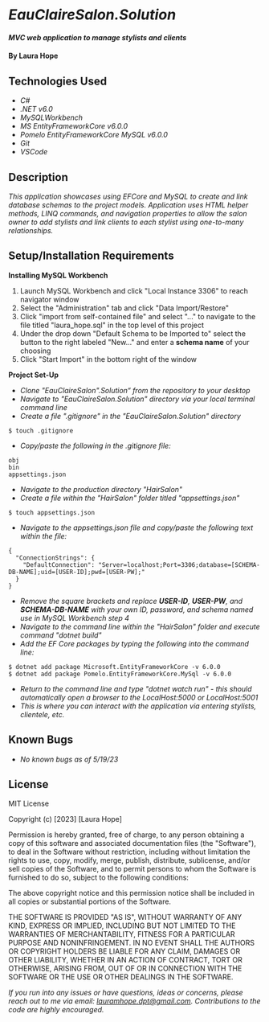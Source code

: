 # _EauClaireSalon.Solution_

#### _MVC web application to manage stylists and clients_

#### By **Laura Hope**

## Technologies Used

* _C#_
* _.NET v6.0_
* _MySQLWorkbench_
* _MS EntityFrameworkCore v6.0.0_
* _Pomelo EntityFrameworkCore MySQL v6.0.0_
* _Git_
* _VSCode_

## Description

_This application showcases using EFCore and MySQL to create and link database schemas to the project models. Application uses HTML helper methods, LINQ commands, and navigation properties to allow the salon owner to add stylists and link clients to each stylist using one-to-many relationships._

## Setup/Installation Requirements

**Installing MySQL Workbench**
1. Launch MySQL Workbench and click "Local Instance 3306" to reach navigator window
2. Select the "Administration" tab and click "Data Import/Restore"
3. Click "import from self-contained file" and select "..." to navigate to the file titled "laura_hope.sql" in the top level of this project
4. Under the drop down "Default Schema to be Imported to" select the button to the right labeled "New..." and enter a **schema name** of your choosing
5. Click "Start Import" in the bottom right of the window

**Project Set-Up**
* _Clone "EauClaireSalon".Solution“ from the repository to your desktop_
* _Navigate to "EauClaireSalon.Solution" directory via your local terminal command line_
* _Create a file ".gitignore" in the "EauClaireSalon.Solution" directory_
```
$ touch .gitignore
```
* _Copy/paste the following in the .gitignore file:_
```
obj
bin
appsettings.json
```
* _Navigate to the production directory "HairSalon"_
* _Create a file within the "HairSalon" folder titled "appsettings.json"_
```
$ touch appsettings.json
```
* _Navigate to the appsettings.json file and copy/paste the following text within the file:_
```
{
  "ConnectionStrings": {
    "DefaultConnection": "Server=localhost;Port=3306;database=[SCHEMA-DB-NAME];uid=[USER-ID];pwd=[USER-PW];"
  }
}
```
* _Remove the square brackets and replace **USER-ID**, **USER-PW**, and **SCHEMA-DB-NAME** with your own ID, password, and schema named use in MySQL Workbench step 4_
* _Navigate to the command line within the "HairSalon" folder and execute command "dotnet build"_
* _Add the EF Core packages by typing the following into the command line:_
```
$ dotnet add package Microsoft.EntityFrameworkCore -v 6.0.0
$ dotnet add package Pomelo.EntityFrameworkCore.MySql -v 6.0.0
```
* _Return to the command line and type "dotnet watch run" - this should automatically open a browser to the LocalHost:5000 or LocalHost:5001_
* _This is where you can interact with the application via entering stylists, clientele, etc._

## Known Bugs

* _No known bugs as of 5/19/23_

## License

MIT License

Copyright (c) [2023] [Laura Hope]

Permission is hereby granted, free of charge, to any person obtaining a copy
of this software and associated documentation files (the "Software"), to deal
in the Software without restriction, including without limitation the rights
to use, copy, modify, merge, publish, distribute, sublicense, and/or sell
copies of the Software, and to permit persons to whom the Software is
furnished to do so, subject to the following conditions:

The above copyright notice and this permission notice shall be included in all
copies or substantial portions of the Software.

THE SOFTWARE IS PROVIDED "AS IS", WITHOUT WARRANTY OF ANY KIND, EXPRESS OR
IMPLIED, INCLUDING BUT NOT LIMITED TO THE WARRANTIES OF MERCHANTABILITY,
FITNESS FOR A PARTICULAR PURPOSE AND NONINFRINGEMENT. IN NO EVENT SHALL THE
AUTHORS OR COPYRIGHT HOLDERS BE LIABLE FOR ANY CLAIM, DAMAGES OR OTHER
LIABILITY, WHETHER IN AN ACTION OF CONTRACT, TORT OR OTHERWISE, ARISING FROM,
OUT OF OR IN CONNECTION WITH THE SOFTWARE OR THE USE OR OTHER DEALINGS IN THE
SOFTWARE.

_If you run into any issues or have questions, ideas or concerns, please reach out to me via email: lauramhope.dpt@gmail.com.  Contributions to the code are highly encouraged._